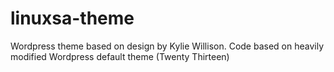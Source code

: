 # linuxsa-theme

Wordpress theme based on design by Kylie Willison. Code based on heavily modified Wordpress default theme (Twenty Thirteen)
